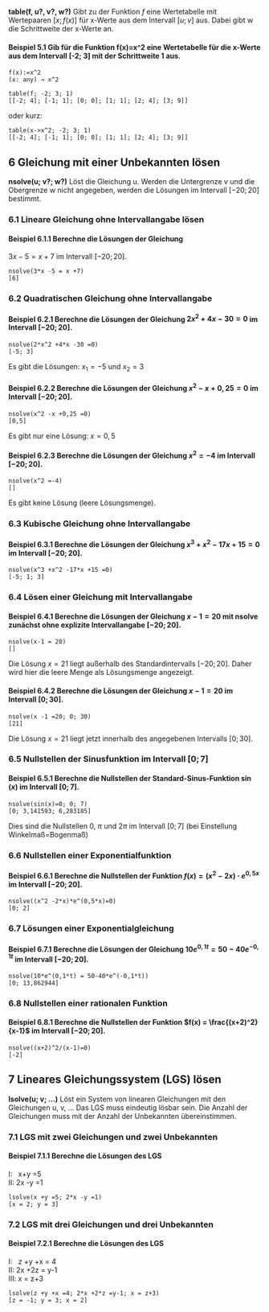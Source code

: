 __table(f, u?, v?, w?)__ Gibt zu der Funktion $f$ eine Wertetabelle mit Wertepaaren $[x; f(x)]$ für  x-Werte aus dem Intervall $[u; v]$ aus. Dabei gibt w die Schrittweite der x-Werte an.

#### Beispiel 5.1 Gib für die Funktion f(x)=x^2 eine Wertetabelle für die x-Werte aus dem Intervall [-2; 3] mit der Schrittweite 1 aus.
```arithmico
f(x):=x^2
(x: any) → x^2
```
```arithmico
table(f; -2; 3; 1)
[[-2; 4]; [-1; 1]; [0; 0]; [1; 1]; [2; 4]; [3; 9]]
```

oder kurz:

```arithmico
table(x->x^2; -2; 3; 1)
[[-2; 4]; [-1; 1]; [0; 0]; [1; 1]; [2; 4]; [3; 9]]
``` 
## 6 Gleichung mit einer Unbekannten lösen
__nsolve(u; v?; w?)__ Löst die Gleichung u. Werden die Untergrenze v und die Obergrenze w nicht angegeben, werden die Lösungen im Intervall $[-20; 20]$ bestimmt.
### 6.1 Lineare Gleichung ohne Intervallangabe lösen
#### Beispiel 6.1.1	Berechne die Lösungen der Gleichung
$3x -5 = x +7$ im Intervall $[-20; 20]$.
```arithmico
nsolve(3*x -5 = x +7)
[6]
```
### 6.2 Quadratischen Gleichung ohne Intervallangabe
#### Beispiel 6.2.1	Berechne die Lösungen der Gleichung $2x^2 +4x -30 =0$ im Intervall $[-20; 20]$.
```arithmico
nsolve(2*x^2 +4*x -30 =0)
[-5; 3] 
``` 
Es gibt die Lösungen: $x_1 = -5$ und $x_2 =3$

#### Beispiel 6.2.2	Berechne die Lösungen der Gleichung $x^2 -x +0,25 =0$ im Intervall $[-20; 20]$.
```arithmico
nsolve(x^2 -x +0,25 =0)
[0,5] 
``` 
Es gibt nur eine Lösung: $x = 0,5$
#### Beispiel 6.2.3 Berechne die Lösungen der Gleichung $x^2 =-4$ im Intervall $[-20; 20]$.

```arithmico
nsolve(x^2 =-4)
[]  
``` 
Es gibt keine Lösung (leere Lösungsmenge).

### 6.3 Kubische Gleichung ohne Intervallangabe 
#### Beispiel 6.3.1	Berechne die Lösungen der Gleichung $x^3 +x^2 -17x +15 =0$ im Intervall $[-20; 20]$.
```arithmico
nsolve(x^3 +x^2 -17*x +15 =0)
[-5; 1; 3]
``` 
### 6.4 Lösen einer Gleichung mit Intervallangabe
#### Beispiel 6.4.1	Berechne die Lösungen der Gleichung $x -1 = 20$ mit nsolve zunächst ohne explizite Intervallangabe $[-20; 20]$.
```arithmico
nsolve(x-1 = 20)
[]
``` 
Die Lösung $x=21$ liegt außerhalb des Standardintervalls $[-20; 20]$. Daher wird hier die leere Menge als Lösungsmenge angezeigt.
#### Beispiel 6.4.2 Berechne die Lösungen der Gleichung $x -1=20$ im Intervall $[0; 30]$.
```arithmico
nsolve(x -1 =20; 0; 30)
[21]
``` 
Die Lösung $x=21$ liegt jetzt innerhalb des angegebenen Intervalls $[0; 30]$.
### 6.5 Nullstellen der Sinusfunktion im Intervall $[0; 7]$
#### Beispiel 6.5.1 Berechne die Nullstellen der Standard-Sinus-Funktion $\sin(x)$ im Intervall $[0; 7]$.
```arithmico
nsolve(sin(x)=0; 0; 7)
[0; 3,141593; 6,283185] 
``` 
Dies sind die Nullstellen $0$, $\pi$ und $2\pi$ im Intervall $[0; 7]$ (bei  Einstellung Winkelmaß=Bogenmaß) 
### 6.6 Nullstellen einer Exponentialfunktion
#### Beispiel 6.6.1 Berechne die Nullstellen der Funktion $f(x) = (x^2 -2x)\cdot e^{0,5 x}$ im Intervall $[-20; 20]$.

```arithmico
nsolve((x^2 -2*x)*e^(0,5*x)=0) 
[0; 2]
``` 
### 6.7 Lösungen einer Exponentialgleichung
#### Beispiel 6.7.1	Berechne die Lösungen der Gleichung $10e^{0,1 t} = 50 -40 e^{-0,1 t}$ im Intervall $[-20; 20]$.
```arithmico
nsolve(10*e^(0,1*t) = 50-40*e^(-0,1*t)) 
[0; 13,862944]  
``` 
### 6.8 Nullstellen einer rationalen Funktion
#### Beispiel 6.8.1	Berechne die Nullstellen der Funktion $f(x) = \frac{(x+2)^2}{x-1}$ im Intervall  $[-20; 20]$.
```arithmico
nsolve((x+2)^2/(x-1)=0) 
[-2]
``` 
## 7 Lineares Gleichungssystem (LGS) lösen
__lsolve(u; v; ...)__ Löst ein System von linearen Gleichungen mit den Gleichungen u, v, ... Das LGS muss eindeutig lösbar sein. Die Anzahl der Gleichungen muss mit der Anzahl der Unbekannten übereinstimmen.
### 7.1 LGS mit zwei Gleichungen und zwei Unbekannten
#### Beispiel 7.1.1	Berechne die Lösungen des LGS
I: &nbsp; x+y =5   
II: 2x -y =1   

```arithmico
lsolve(x +y =5; 2*x -y =1) 
[x = 2; y = 3]
``` 
### 7.2 LGS mit drei Gleichungen und drei Unbekannten
#### Beispiel 7.2.1	Berechne die Lösungen des LGS
I: &nbsp; z +y +x = 4   
II:  2x +2z = y-1   
III: x = z+3

```arithmico
lsolve(z +y +x =4; 2*x +2*z =y-1; x = z+3)
[z = -1; y = 3; x = 2]
``` 

